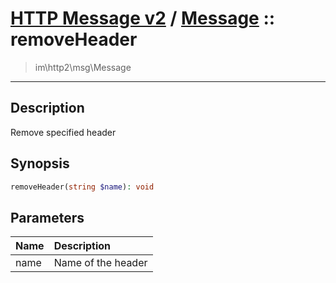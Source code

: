 # [HTTP Message v2](http2.md) / [Message](http2-Message.md) :: removeHeader
 > im\http2\msg\Message
____

## Description
Remove specified header

## Synopsis
```php
removeHeader(string $name): void
```

## Parameters
| Name | Description |
| :--- | :---------- |
| name | Name of the header |
